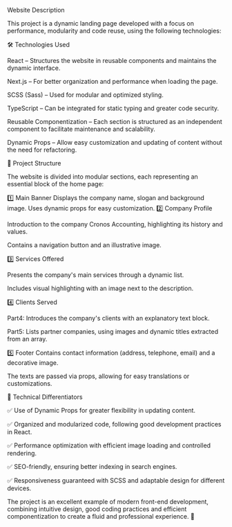 Website Description

This project is a dynamic landing page developed with a focus on performance, modularity and code reuse, using the following technologies:

🛠 Technologies Used

React – Structures the website in reusable components and maintains the dynamic interface.

Next.js – For better organization and performance when loading the page.

SCSS (Sass) – Used for modular and optimized styling.

TypeScript – Can be integrated for static typing and greater code security.

Reusable Componentization – Each section is structured as an independent component to facilitate maintenance and scalability.

Dynamic Props – Allow easy customization and updating of content without the need for refactoring.

📌 Project Structure

The website is divided into modular sections, each representing an essential block of the home page:

1️⃣ Main Banner
Displays the company name, slogan and background image.
Uses dynamic props for easy customization.
2️⃣ Company Profile

Introduction to the company Cronos Accounting, highlighting its history and values.

Contains a navigation button and an illustrative image.

3️⃣ Services Offered

Presents the company's main services through a dynamic list.

Includes visual highlighting with an image next to the description.

4️⃣ Clients Served

Part4: Introduces the company's clients with an explanatory text block.

Part5: Lists partner companies, using images and dynamic titles extracted from an array.

5️⃣ Footer
Contains contact information (address, telephone, email) and a decorative image.

The texts are passed via props, allowing for easy translations or customizations.

🚀 Technical Differentiators

✅ Use of Dynamic Props for greater flexibility in updating content.

✅ Organized and modularized code, following good development practices in React.

✅ Performance optimization with efficient image loading and controlled rendering.

✅ SEO-friendly, ensuring better indexing in search engines.

✅ Responsiveness guaranteed with SCSS and adaptable design for different devices.

The project is an excellent example of modern front-end development, combining intuitive design, good coding practices and efficient componentization to create a fluid and professional experience. 🚀